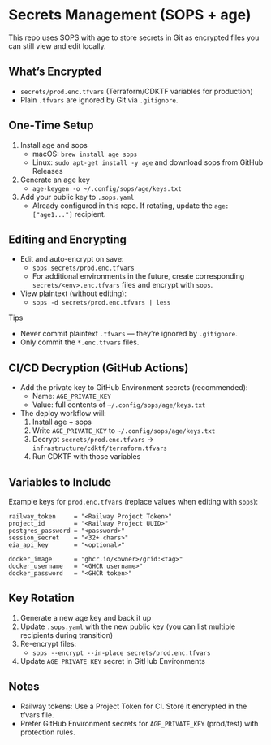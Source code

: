 # Secrets Management (SOPS + age)

This repo uses SOPS with age to store secrets in Git as encrypted files you can still view and edit locally.

## What’s Encrypted
- `secrets/prod.enc.tfvars` (Terraform/CDKTF variables for production)
- Plain `.tfvars` are ignored by Git via `.gitignore`.

## One‑Time Setup
1. Install age and sops
   - macOS: `brew install age sops`
   - Linux: `sudo apt-get install -y age` and download sops from GitHub Releases
2. Generate an age key
   - `age-keygen -o ~/.config/sops/age/keys.txt`
3. Add your public key to `.sops.yaml`
   - Already configured in this repo. If rotating, update the `age: ["age1..."]` recipient.

## Editing and Encrypting
- Edit and auto-encrypt on save:
  - `sops secrets/prod.enc.tfvars`
  - For additional environments in the future, create corresponding `secrets/<env>.enc.tfvars` files and encrypt with `sops`.
- View plaintext (without editing):
  - `sops -d secrets/prod.enc.tfvars | less`

Tips
- Never commit plaintext `.tfvars` — they’re ignored by `.gitignore`.
- Only commit the `*.enc.tfvars` files.

## CI/CD Decryption (GitHub Actions)
- Add the private key to GitHub Environment secrets (recommended):
  - Name: `AGE_PRIVATE_KEY`
  - Value: full contents of `~/.config/sops/age/keys.txt`
- The deploy workflow will:
  1. Install age + sops
  2. Write `AGE_PRIVATE_KEY` to `~/.config/sops/age/keys.txt`
  3. Decrypt `secrets/prod.enc.tfvars` → `infrastructure/cdktf/terraform.tfvars`
  4. Run CDKTF with those variables

## Variables to Include
Example keys for `prod.enc.tfvars` (replace values when editing with `sops`):
```
railway_token     = "<Railway Project Token>"
project_id        = "<Railway Project UUID>"
postgres_password = "<password>"
session_secret    = "<32+ chars>"
eia_api_key       = "<optional>"

docker_image      = "ghcr.io/<owner>/grid:<tag>"
docker_username   = "<GHCR username>"
docker_password   = "<GHCR token>"
```

## Key Rotation
1. Generate a new age key and back it up
2. Update `.sops.yaml` with the new public key (you can list multiple recipients during transition)
3. Re-encrypt files:
   - `sops --encrypt --in-place secrets/prod.enc.tfvars`
4. Update `AGE_PRIVATE_KEY` secret in GitHub Environments

## Notes
- Railway tokens: Use a Project Token for CI. Store it encrypted in the tfvars file.
- Prefer GitHub Environment secrets for `AGE_PRIVATE_KEY` (prod/test) with protection rules.
